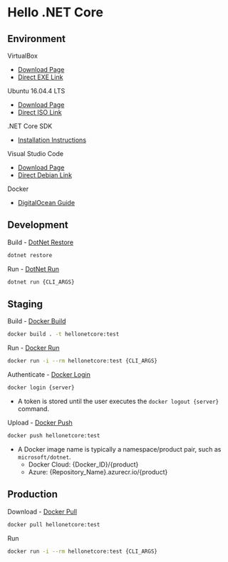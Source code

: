 # Hello .NET Core

## Environment
VirtualBox
* [Download Page](https://www.virtualbox.org/wiki/Downloads)
* [Direct EXE Link](https://download.virtualbox.org/virtualbox/5.2.8/VirtualBox-5.2.8-121009-Win.exe)

Ubuntu 16.04.4 LTS
* [Download Page](https://www.ubuntu.com/download/desktop)
* [Direct ISO Link](https://www.ubuntu.com/download/desktop/thank-you?country=US&version=16.04.4&architecture=amd64)

.NET Core SDK
* [Installation Instructions](https://www.microsoft.com/net/download/linux-package-manager/ubuntu16-04/sdk-current)

Visual Studio Code
* [Download Page](https://code.visualstudio.com/Download)
* [Direct Debian Link](https://code.visualstudio.com/docs/?dv=linux64_deb)

Docker
* [DigitalOcean Guide](https://www.digitalocean.com/community/tutorials/how-to-install-and-use-docker-on-ubuntu-16-04)

## Development
Build - [DotNet Restore](https://docs.microsoft.com/en-us/dotnet/core/tools/dotnet-restore?tabs=netcore2x)
```bash
dotnet restore
```

Run - [DotNet Run](https://docs.microsoft.com/en-us/dotnet/core/tools/dotnet-run?tabs=netcore2x)
```bash
dotnet run {CLI_ARGS}
```

## Staging
Build - [Docker Build](https://docs.docker.com/engine/reference/commandline/build/)
```bash
docker build . -t hellonetcore:test
```

Run - [Docker Run](https://docs.docker.com/engine/reference/commandline/run/)
```bash
docker run -i --rm hellonetcore:test {CLI_ARGS}
```

Authenticate - [Docker Login](https://docs.docker.com/engine/reference/commandline/login/)
```bash
docker login {server}
```
* A token is stored until the user executes the `docker logout {server}` command.

Upload - [Docker Push](https://docs.docker.com/engine/reference/commandline/push/)
```bash
docker push hellonetcore:test
```
* A Docker image name is typically a namespace/product pair, such as `microsoft/dotnet`.
  * Docker Cloud: {Docker_ID}/{product}
  * Azure: {Repository_Name}.azurecr.io/{product}

## Production
Download - [Docker Pull](https://docs.docker.com/engine/reference/commandline/pull/)
```bash
docker pull hellonetcore:test
```

Run
```bash
docker run -i --rm hellonetcore:test {CLI_ARGS}
```
